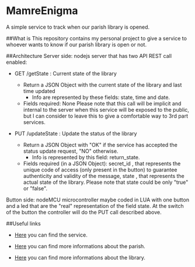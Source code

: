 # MamreEnigma
A simple service to track when our parish library is opened.


##What is
This repository contains my personal project to give a service to whoever wants to know if our parish library is open or not.

##Architecture
Server side: nodejs server that has two API REST call enabled:
  - GET /getState : Current state of the library
    - Return a JSON Object with the current state of the library and last time updated
      - Info are represented by these fields: state, time and date.
    - Fields required: None
    Please note that this call will be implicit and internal to the server when this service will be exposed to the public, but I can consider to leave this to give a comfortable way to 3rd part services.

  - PUT /updateState : Update the status of the library
    - Return a JSON Object with "OK" if the service has accepted the status update request, "NO" otherwise.
      - Info is represented by this field: return_state.
    - Fields required (in a JSON Object): secret_id , that represents the unique code of access (only present in the button) to guarantee authenticity and validity of the message, state , that represents the actual state of the library.
    Please note that state could be only "true" or "false".

Button side: nodeMCU microcontroller maybe coded in LUA with one button and a led that are the "real" representation of the field state. At the switch of the button the controller will do the PUT call described above.

##Useful links

- [Here](http://www.andrealacava.com) you can find the service.

- [Here](http://www.sanfrumenzio.it/home.asp) you can find more informations about the parish.

- [Here](https://www.facebook.com/mamregiovani/) you can find more informations about the library.
